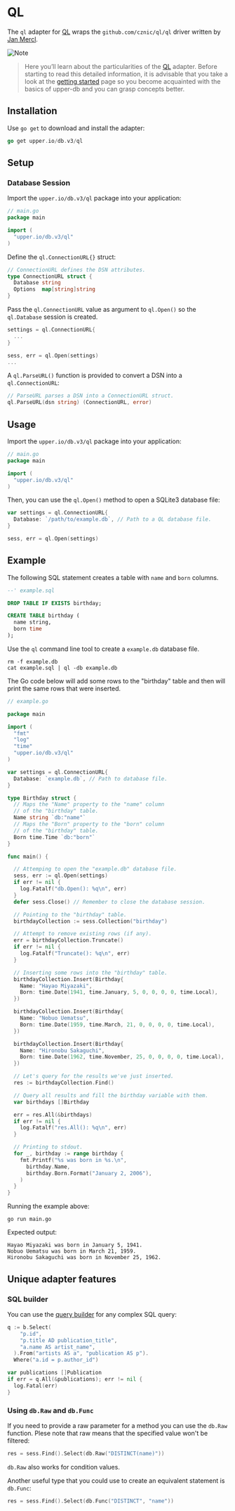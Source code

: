 # QL

The `ql` adapter for [QL][1] wraps the `github.com/cznic/ql/ql` driver
written by [Jan Mercl][1].

![Note](https://github.com/LizGoro90/db-tour/tree/master/static/img)
> Here you’ll learn about the particularities of the [QL][1] adapter. Before starting to read this detailed information, it is advisable that you take a look at the [getting started](https://upper.io/db.v3/getting-started) page so you become acquainted with the basics of upper-db and you can grasp concepts better.

## Installation

Use `go get` to download and install the adapter:

```go
go get upper.io/db.v3/ql
```

## Setup
### Database Session

Import the `upper.io/db.v3/ql` package into your application:

```go
// main.go
package main

import (
  "upper.io/db.v3/ql"
)
```

Define the `ql.ConnectionURL{}` struct:

```go
// ConnectionURL defines the DSN attributes.
type ConnectionURL struct {
  Database string
  Options  map[string]string
}
```

Pass the `ql.ConnectionURL` value as argument to `ql.Open()` so the `ql.Database` session is created.

```go
settings = ql.ConnectionURL{
  ...
}

sess, err = ql.Open(settings)
...
```

A `ql.ParseURL()` function is provided to convert a DSN into a
`ql.ConnectionURL`:

```go
// ParseURL parses a DSN into a ConnectionURL struct.
ql.ParseURL(dsn string) (ConnectionURL, error)
```

## Usage

Import the `upper.io/db.v3/ql` package into your application:

```go
// main.go
package main

import (
  "upper.io/db.v3/ql"
)
```

Then, you can use the `ql.Open()` method to open a SQLite3 database file:

```go
var settings = ql.ConnectionURL{
  Database: `/path/to/example.db`, // Path to a QL database file.
}

sess, err = ql.Open(settings)
```

## Example

The following SQL statement creates a table with `name` and `born`
columns.

```sql
--' example.sql

DROP TABLE IF EXISTS birthday;

CREATE TABLE birthday (
  name string,
  born time
);
```

Use the `ql` command line tool to create a `example.db` database
file.

```
rm -f example.db
cat example.sql | ql -db example.db
```

The Go code below will add some rows to the "birthday" table and then will
print the same rows that were inserted.

```go
// example.go

package main

import (
  "fmt"
  "log"
  "time"
  "upper.io/db.v3/ql"
)

var settings = ql.ConnectionURL{
  Database: `example.db`, // Path to database file.
}

type Birthday struct {
  // Maps the "Name" property to the "name" column
  // of the "birthday" table.
  Name string `db:"name"`
  // Maps the "Born" property to the "born" column
  // of the "birthday" table.
  Born time.Time `db:"born"`
}

func main() {

  // Attemping to open the "example.db" database file.
  sess, err := ql.Open(settings)
  if err != nil {
    log.Fatalf("db.Open(): %q\n", err)
  }
  defer sess.Close() // Remember to close the database session.

  // Pointing to the "birthday" table.
  birthdayCollection := sess.Collection("birthday")

  // Attempt to remove existing rows (if any).
  err = birthdayCollection.Truncate()
  if err != nil {
    log.Fatalf("Truncate(): %q\n", err)
  }

  // Inserting some rows into the "birthday" table.
  birthdayCollection.Insert(Birthday{
    Name: "Hayao Miyazaki",
    Born: time.Date(1941, time.January, 5, 0, 0, 0, 0, time.Local),
  })

  birthdayCollection.Insert(Birthday{
    Name: "Nobuo Uematsu",
    Born: time.Date(1959, time.March, 21, 0, 0, 0, 0, time.Local),
  })

  birthdayCollection.Insert(Birthday{
    Name: "Hironobu Sakaguchi",
    Born: time.Date(1962, time.November, 25, 0, 0, 0, 0, time.Local),
  })

  // Let's query for the results we've just inserted.
  res := birthdayCollection.Find()

  // Query all results and fill the birthday variable with them.
  var birthdays []Birthday

  err = res.All(&birthdays)
  if err != nil {
    log.Fatalf("res.All(): %q\n", err)
  }

  // Printing to stdout.
  for _, birthday := range birthday {
    fmt.Printf("%s was born in %s.\n",
      birthday.Name,
      birthday.Born.Format("January 2, 2006"),
    )
  }
}

```

Running the example above:

```
go run main.go
```

Expected output:

```
Hayao Miyazaki was born in January 5, 1941.
Nobuo Uematsu was born in March 21, 1959.
Hironobu Sakaguchi was born in November 25, 1962.
```

## Unique adapter features

### SQL builder

You can use the [query builder](/db.v3/lib/sqlbuilder) for any complex SQL query:

```go
q := b.Select(
    "p.id",
    "p.title AD publication_title",
    "a.name AS artist_name",
  ).From("artists AS a", "publication AS p").
  Where("a.id = p.author_id")

var publications []Publication
if err = q.All(&publications); err != nil {
  log.Fatal(err)
}
```

### Using `db.Raw` and `db.Func`

If you need to provide a raw parameter for a method you can use the `db.Raw`
function. Plese note that raw means that the specified value won't be filtered:

```go
res = sess.Find().Select(db.Raw("DISTINCT(name)"))
```

`db.Raw` also works for condition values.

Another useful type that you could use to create an equivalent statement is
`db.Func`:

```go
res = sess.Find().Select(db.Func("DISTINCT", "name"))
```

[1]: https://github.com/cznic/ql
[2]: http://golang.org/doc/effective_go.html#blank
[3]: /db.v3/getting-started
[4]: /db.v3/examples
